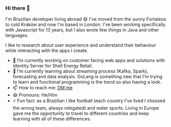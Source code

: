 ### Hi there 👋

I'm Brazilian developer living abroad 😄  I've moved from the sunny Fortaleza to cold Kraków and now I'm based in London. I've been working specifically with Javascript for 13 years, but I also wrote few things in Java and other languages.

I like to research about user experience and understand their behaviour while interacting with the apps I create.

- 🔭 I’m currently working on customer facing web apps and solutions with Identity Server for Shell Energy Retail.
- 🌱 I’m currently learning about streaming process (Kafka, Spark), forecasting and data analysis. GoLang is something new that I'm trying to learn and functional programming is the trend so also having a look.
- 📫 How to reach me: [DM me](https://twitter.com/PhelipeMaia)
- 😄 Pronouns: He/Him
- ⚡ Fun fact: as a Brazilian I like football (each country I've lived I choosed the wrong team, always relegated) and water sports. Living in Europe gave me the opportunity to travel to different countries and keep learning with all of these differences.

<!--
**phelipemaia/phelipemaia** is a ✨ _special_ ✨ repository because its `README.md` (this file) appears on your GitHub profile.

Here are some ideas to get you started:

- 🔭 I’m currently working on ...
- 🌱 I’m currently learning ...
- 👯 I’m looking to collaborate on ...
- 🤔 I’m looking for help with ...
- 💬 Ask me about ...
- 📫 How to reach me: ...
- 😄 Pronouns: ...
- ⚡ Fun fact: ...
-->
